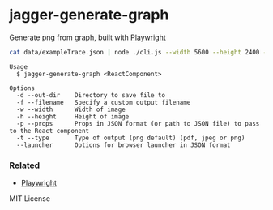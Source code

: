 # jagger-generate-graph

Generate png from graph, built with [Playwright][playwright]

```sh
cat data/exampleTrace.json | node ./cli.js --width 5600 --height 2400 --out-dir assets
```

```
Usage
  $ jagger-generate-graph <ReactComponent>

Options
  -d --out-dir    Directory to save file to
  -f --filename   Specify a custom output filename
  -w --width      Width of image
  -h --height     Height of image
  -p --props      Props in JSON format (or path to JSON file) to pass to the React component
  -t --type       Type of output (png default) (pdf, jpeg or png)
  --launcher      Options for browser launcher in JSON format
```

### Related

- [Playwright][playwright]

MIT License

[playwright]: https://playwright.dev/

